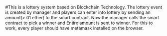#This is a lottery system based on Blockchain Technology. The lottery event is created by manager and players can enter into lottery by sending an amount(>.01 ether) to the smart contract. Now the manager calls the smart contract to pick a winner and Entire amount is sent to winner. For this to work, every player should have metamask installed on the browser.
